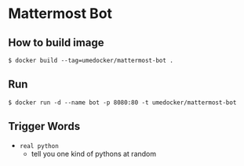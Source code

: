 # Mattermost Bot
## How to build image
    $ docker build --tag=umedocker/mattermost-bot .

## Run
    $ docker run -d --name bot -p 8080:80 -t umedocker/mattermost-bot

## Trigger Words
* `real python`
    * tell you one kind of pythons at random